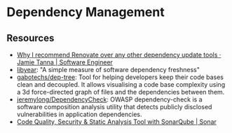 # Dependency Management

## Resources

* [Why I recommend Renovate over any other dependency update tools · Jamie Tanna | Software Engineer](https://www.jvt.me/posts/2024/04/12/use-renovate/)
* [libyear](https://libyear.com/?utm_source=changelog-news): "A simple measure of software dependency freshness"
* [gabotechs/dep-tree](https://github.com/gabotechs/dep-tree): Tool for helping developers keep their code bases clean and decoupled. It allows visualising a code base complexity using a 3d force-directed graph of files and the dependencies between them.
* [jeremylong/DependencyCheck](https://github.com/jeremylong/DependencyCheck): OWASP dependency-check is a software composition analysis utility that detects publicly disclosed vulnerabilities in application dependencies.
* [Code Quality, Security & Static Analysis Tool with SonarQube | Sonar](https://www.sonarsource.com/products/sonarqube/)
